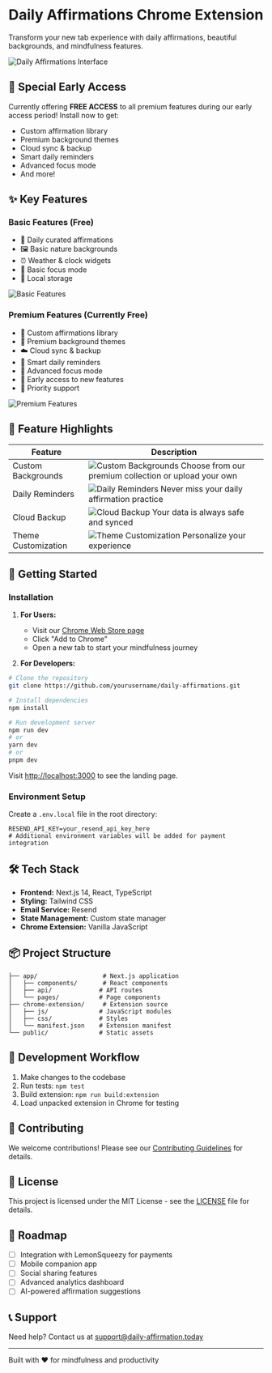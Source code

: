# Daily Affirmations Chrome Extension

Transform your new tab experience with daily affirmations, beautiful backgrounds, and mindfulness features.

![Daily Affirmations Interface](public/affirmations.png)

## 🌟 Special Early Access

Currently offering **FREE ACCESS** to all premium features during our early access period! Install now to get:
- Custom affirmation library
- Premium background themes
- Cloud sync & backup
- Smart daily reminders
- Advanced focus mode
- And more!

## ✨ Key Features

### Basic Features (Free)
- 🎯 Daily curated affirmations
- 🖼️ Basic nature backgrounds
- ⏰ Weather & clock widgets
- 🎯 Basic focus mode
- 💾 Local storage

![Basic Features](public/mindfulness-practice.jpg)

### Premium Features (Currently Free)
- 📝 Custom affirmations library
- 🎨 Premium background themes
- ☁️ Cloud sync & backup
- 🔔 Smart daily reminders
- 🎯 Advanced focus mode
- 🎉 Early access to new features
- 💬 Priority support

![Premium Features](public/premium-feature.png)

## 🎨 Feature Highlights

| Feature | Description |
|---------|-------------|
| Custom Backgrounds | ![Custom Backgrounds](public/custom-background.png) Choose from our premium collection or upload your own |
| Daily Reminders | ![Daily Reminders](public/daily-reminders.png) Never miss your daily affirmation practice |
| Cloud Backup | ![Cloud Backup](public/backup_and_sync.png) Your data is always safe and synced |
| Theme Customization | ![Theme Customization](public/theme_customization.png) Personalize your experience |

## 🚀 Getting Started

### Installation

1. **For Users:**
   - Visit our [Chrome Web Store page](https://chrome.google.com/webstore)
   - Click "Add to Chrome"
   - Open a new tab to start your mindfulness journey

2. **For Developers:**

```bash
# Clone the repository
git clone https://github.com/yourusername/daily-affirmations.git

# Install dependencies
npm install

# Run development server
npm run dev
# or
yarn dev
# or
pnpm dev
```

Visit [http://localhost:3000](http://localhost:3000) to see the landing page.

### Environment Setup

Create a `.env.local` file in the root directory:

```env
RESEND_API_KEY=your_resend_api_key_here
# Additional environment variables will be added for payment integration
```

## 🛠️ Tech Stack

- **Frontend:** Next.js 14, React, TypeScript
- **Styling:** Tailwind CSS
- **Email Service:** Resend
- **State Management:** Custom state manager
- **Chrome Extension:** Vanilla JavaScript

## 📦 Project Structure

```
├── app/                  # Next.js application
│   ├── components/       # React components
│   ├── api/             # API routes
│   └── pages/           # Page components
├── chrome-extension/     # Extension source
│   ├── js/              # JavaScript modules
│   ├── css/             # Styles
│   └── manifest.json    # Extension manifest
└── public/              # Static assets
```

## 🔄 Development Workflow

1. Make changes to the codebase
2. Run tests: `npm test`
3. Build extension: `npm run build:extension`
4. Load unpacked extension in Chrome for testing

## 🤝 Contributing

We welcome contributions! Please see our [Contributing Guidelines](CONTRIBUTING.md) for details.

## 📝 License

This project is licensed under the MIT License - see the [LICENSE](LICENSE) file for details.

## 🔮 Roadmap

- [ ] Integration with LemonSqueezy for payments
- [ ] Mobile companion app
- [ ] Social sharing features
- [ ] Advanced analytics dashboard
- [ ] AI-powered affirmation suggestions

## 📞 Support

Need help? Contact us at support@daily-affirmation.today

---

Built with ❤️ for mindfulness and productivity
